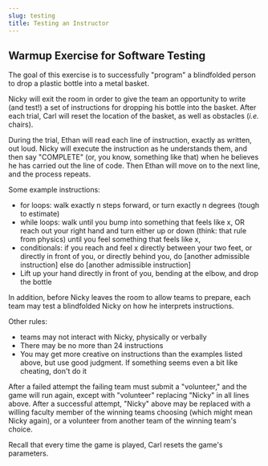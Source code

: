 ```yaml
---
slug: testing
title: Testing an Instructor
---
```

## Warmup Exercise for Software Testing

The goal of this exercise is to successfully "program" a blindfolded person to drop a plastic bottle into a metal basket.

Nicky will exit the room in order to give the team an opportunity to write (and test!) a set of instructions for dropping his bottle into the basket. After each trial, Carl will reset the location of the basket, as well as obstacles (*i.e.* chairs).

During the trial, Ethan will read each line of instruction, exactly as written, out loud. Nicky will execute the instruction as he understands them, and then say "COMPLETE" (or, you know, something like that) when he believes he has carried out the line of code. Then Ethan will move on to the next line, and the process repeats.

Some example instructions:

 - for loops: walk exactly n steps forward, or turn exactly n degrees (tough to estimate)
 - while loops: walk until you bump into something that feels like x, OR reach out your right hand and turn either up or down (think: that rule from physics) until you feel something that feels like x,
 - conditionals: if you reach and feel x directly between your two feet, or directly in front of you, or directly behind you, do [another admissible instruction] else do [another admissible instruction]
 - Lift up your hand directly in front of you, bending at the elbow, and drop the bottle

In addition, before Nicky leaves the room to allow teams to prepare, each team may test a blindfolded Nicky on how he interprets instructions.

Other rules:
 - teams may not interact with Nicky, physically or verbally
 - There may be no more than 24 instructions
 - You may get more creative on instructions than the examples listed above, but use good judgment. If something seems even a bit like cheating, don't do it

After a failed attempt the failing team must submit a "volunteer," and the game will run again, except with "volunteer" replacing "Nicky" in all lines above. After a successful attempt, "Nicky" above may be replaced with a willing faculty member of the winning teams choosing (which might mean Nicky again), or a volunteer from another team of the winning team's choice.  

Recall that every time the game is played, Carl resets the game's parameters.
